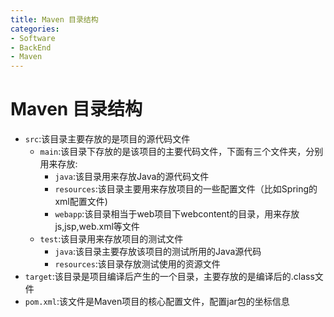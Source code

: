 ```yaml
---
title: Maven 目录结构
categories:
- Software
- BackEnd
- Maven
---
```

# Maven 目录结构

- `src`:该目录主要存放的是项目的源代码文件
    - `main`:该目录下存放的是该项目的主要代码文件，下面有三个文件夹，分别用来存放:
        - `java`:该目录用来存放Java的源代码文件
        - `resources`:该目录主要用来存放项目的一些配置文件（比如Spring的xml配置文件)
        - `webapp`:该目录相当于web项目下webcontent的目录，用来存放js,jsp,web.xml等文件
    - `test`:该目录用来存放项目的测试文件
        - `java`:该目录主要存放该项目的测试所用的Java源代码
        - `resources`:该目录存放测试使用的资源文件
- `target`:该目录是项目编译后产生的一个目录，主要存放的是编译后的.class文件
- `pom.xml`:该文件是Maven项目的核心配置文件，配置jar包的坐标信息
